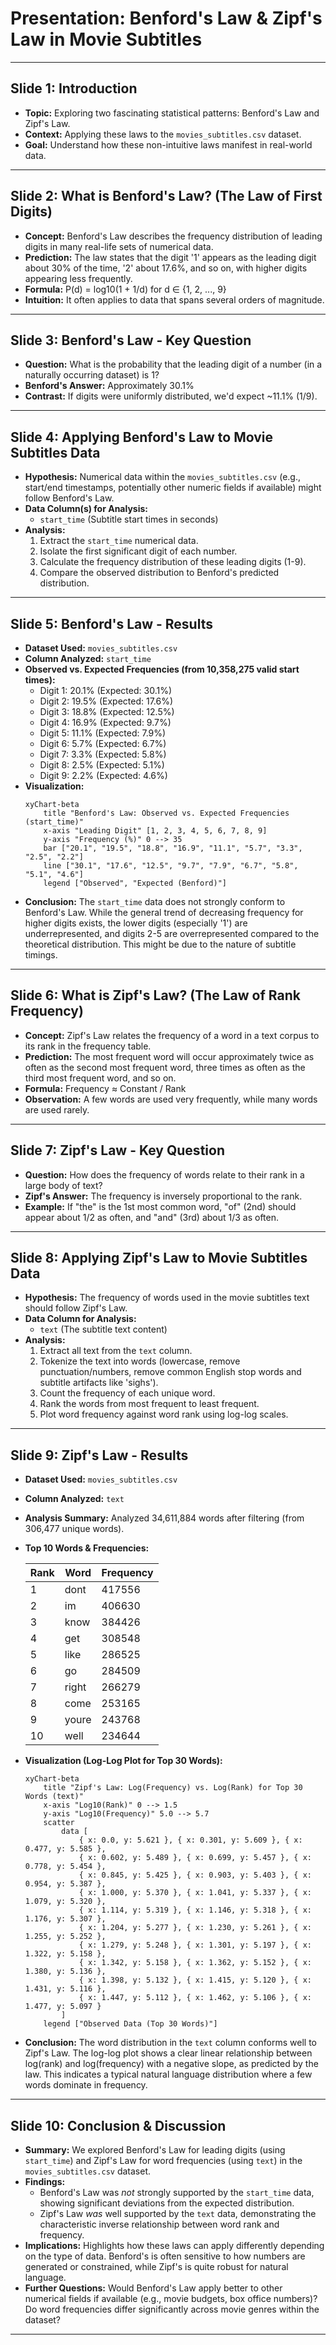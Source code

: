 # Presentation: Benford's Law & Zipf's Law in Movie Subtitles

---

## Slide 1: Introduction

*   **Topic:** Exploring two fascinating statistical patterns: Benford's Law and Zipf's Law.
*   **Context:** Applying these laws to the `movies_subtitles.csv` dataset.
*   **Goal:** Understand how these non-intuitive laws manifest in real-world data.

---

## Slide 2: What is Benford's Law? (The Law of First Digits)

*   **Concept:** Benford's Law describes the frequency distribution of leading digits in many real-life sets of numerical data.
*   **Prediction:** The law states that the digit '1' appears as the leading digit about 30% of the time, '2' about 17.6%, and so on, with higher digits appearing less frequently.
*   **Formula:** P(d) = log10(1 + 1/d) for d ∈ {1, 2, ..., 9}
*   **Intuition:** It often applies to data that spans several orders of magnitude.

---

## Slide 3: Benford's Law - Key Question

*   **Question:** What is the probability that the leading digit of a number (in a naturally occurring dataset) is 1?
*   **Benford's Answer:** Approximately 30.1%
*   **Contrast:** If digits were uniformly distributed, we'd expect ~11.1% (1/9).

---

## Slide 4: Applying Benford's Law to Movie Subtitles Data

*   **Hypothesis:** Numerical data within the `movies_subtitles.csv` (e.g., start/end timestamps, potentially other numeric fields if available) might follow Benford's Law.
*   **Data Column(s) for Analysis:**
    *   `start_time` (Subtitle start times in seconds)
*   **Analysis:**
    1.  Extract the `start_time` numerical data.
    2.  Isolate the first significant digit of each number.
    3.  Calculate the frequency distribution of these leading digits (1-9).
    4.  Compare the observed distribution to Benford's predicted distribution.

---

## Slide 5: Benford's Law - Results

*   **Dataset Used:** `movies_subtitles.csv`
*   **Column Analyzed:** `start_time`
*   **Observed vs. Expected Frequencies (from 10,358,275 valid start times):**
    *   Digit 1: 20.1% (Expected: 30.1%)
    *   Digit 2: 19.5% (Expected: 17.6%)
    *   Digit 3: 18.8% (Expected: 12.5%)
    *   Digit 4: 16.9% (Expected: 9.7%)
    *   Digit 5: 11.1% (Expected: 7.9%)
    *   Digit 6: 5.7% (Expected: 6.7%)
    *   Digit 7: 3.3% (Expected: 5.8%)
    *   Digit 8: 2.5% (Expected: 5.1%)
    *   Digit 9: 2.2% (Expected: 4.6%)
*   **Visualization:**
    ```mermaid
    xyChart-beta
        title "Benford's Law: Observed vs. Expected Frequencies (start_time)"
        x-axis "Leading Digit" [1, 2, 3, 4, 5, 6, 7, 8, 9]
        y-axis "Frequency (%)" 0 --> 35
        bar ["20.1", "19.5", "18.8", "16.9", "11.1", "5.7", "3.3", "2.5", "2.2"]
        line ["30.1", "17.6", "12.5", "9.7", "7.9", "6.7", "5.8", "5.1", "4.6"]
        legend ["Observed", "Expected (Benford)"]
    ```
*   **Conclusion:** The `start_time` data does not strongly conform to Benford's Law. While the general trend of decreasing frequency for higher digits exists, the lower digits (especially '1') are underrepresented, and digits 2-5 are overrepresented compared to the theoretical distribution. This might be due to the nature of subtitle timings.

---

## Slide 6: What is Zipf's Law? (The Law of Rank Frequency)

*   **Concept:** Zipf's Law relates the frequency of a word in a text corpus to its rank in the frequency table.
*   **Prediction:** The most frequent word will occur approximately twice as often as the second most frequent word, three times as often as the third most frequent word, and so on.
*   **Formula:** Frequency ≈ Constant / Rank
*   **Observation:** A few words are used very frequently, while many words are used rarely.

---

## Slide 7: Zipf's Law - Key Question

*   **Question:** How does the frequency of words relate to their rank in a large body of text?
*   **Zipf's Answer:** The frequency is inversely proportional to the rank.
*   **Example:** If "the" is the 1st most common word, "of" (2nd) should appear about 1/2 as often, and "and" (3rd) about 1/3 as often.

---

## Slide 8: Applying Zipf's Law to Movie Subtitles Data

*   **Hypothesis:** The frequency of words used in the movie subtitles text should follow Zipf's Law.
*   **Data Column for Analysis:**
    *   `text` (The subtitle text content)
*   **Analysis:**
    1.  Extract all text from the `text` column.
    2.  Tokenize the text into words (lowercase, remove punctuation/numbers, remove common English stop words and subtitle artifacts like 'sighs').
    3.  Count the frequency of each unique word.
    4.  Rank the words from most frequent to least frequent.
    5.  Plot word frequency against word rank using log-log scales.

---

## Slide 9: Zipf's Law - Results

*   **Dataset Used:** `movies_subtitles.csv`
*   **Column Analyzed:** `text`
*   **Analysis Summary:** Analyzed 34,611,884 words after filtering (from 306,477 unique words).
*   **Top 10 Words & Frequencies:**

    | Rank | Word    | Frequency |
    |------|---------|-----------|
    | 1    | dont    | 417556    |
    | 2    | im      | 406630    |
    | 3    | know    | 384426    |
    | 4    | get     | 308548    |
    | 5    | like    | 286525    |
    | 6    | go      | 284509    |
    | 7    | right   | 266279    |
    | 8    | come    | 253165    |
    | 9    | youre   | 243768    |
    | 10   | well    | 234644    |

*   **Visualization (Log-Log Plot for Top 30 Words):**
    ```mermaid
    xyChart-beta
        title "Zipf's Law: Log(Frequency) vs. Log(Rank) for Top 30 Words (text)"
        x-axis "Log10(Rank)" 0 --> 1.5
        y-axis "Log10(Frequency)" 5.0 --> 5.7
        scatter
            data [
                { x: 0.0, y: 5.621 }, { x: 0.301, y: 5.609 }, { x: 0.477, y: 5.585 },
                { x: 0.602, y: 5.489 }, { x: 0.699, y: 5.457 }, { x: 0.778, y: 5.454 },
                { x: 0.845, y: 5.425 }, { x: 0.903, y: 5.403 }, { x: 0.954, y: 5.387 },
                { x: 1.000, y: 5.370 }, { x: 1.041, y: 5.337 }, { x: 1.079, y: 5.320 },
                { x: 1.114, y: 5.319 }, { x: 1.146, y: 5.318 }, { x: 1.176, y: 5.307 },
                { x: 1.204, y: 5.277 }, { x: 1.230, y: 5.261 }, { x: 1.255, y: 5.252 },
                { x: 1.279, y: 5.248 }, { x: 1.301, y: 5.197 }, { x: 1.322, y: 5.158 },
                { x: 1.342, y: 5.158 }, { x: 1.362, y: 5.152 }, { x: 1.380, y: 5.136 },
                { x: 1.398, y: 5.132 }, { x: 1.415, y: 5.120 }, { x: 1.431, y: 5.116 },
                { x: 1.447, y: 5.112 }, { x: 1.462, y: 5.106 }, { x: 1.477, y: 5.097 }
            ]
        legend ["Observed Data (Top 30 Words)"]
    ```
*   **Conclusion:** The word distribution in the `text` column conforms well to Zipf's Law. The log-log plot shows a clear linear relationship between log(rank) and log(frequency) with a negative slope, as predicted by the law. This indicates a typical natural language distribution where a few words dominate in frequency.

---

## Slide 10: Conclusion & Discussion

*   **Summary:** We explored Benford's Law for leading digits (using `start_time`) and Zipf's Law for word frequencies (using `text`) in the `movies_subtitles.csv` dataset.
*   **Findings:** 
    *   Benford's Law was *not* strongly supported by the `start_time` data, showing significant deviations from the expected distribution.
    *   Zipf's Law *was* well supported by the `text` data, demonstrating the characteristic inverse relationship between word rank and frequency.
*   **Implications:** Highlights how these laws can apply differently depending on the type of data. Benford's is often sensitive to how numbers are generated or constrained, while Zipf's is quite robust for natural language.
*   **Further Questions:** Would Benford's Law apply better to other numerical fields if available (e.g., movie budgets, box office numbers)? Do word frequencies differ significantly across movie genres within the dataset?

---
